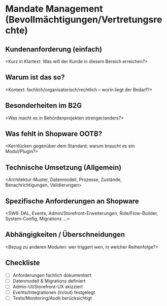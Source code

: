 # Mandate Management (Bevollmächtigungen/Vertretungsrechte)

## Kundenanforderung (einfach)
<Kurz in Klartext: Was will der Kunde in diesem Bereich erreichen?>

## Warum ist das so?
<Kontext: fachlich/organisatorisch/rechtlich – worin liegt der Bedarf?>

## Besonderheiten im B2G
<Was macht es in Behördenprojekten strenger/anders?>

## Was fehlt in Shopware OOTB?
<Kernlücken gegenüber dem Standard; warum braucht es ein Modul/Plugin?>

## Technische Umsetzung (Allgemein)
<Architektur-Muster, Datenmodell, Prozesse, Zustände, Benachrichtigungen, Validierungen>

## Spezifische Anforderungen an Shopware
<SW6: DAL, Events, Admin/Storefront-Erweiterungen, Rule/Flow-Builder, System-Config, Migrations …>

## Abhängigkeiten / Überschneidungen
<Bezug zu anderen Modulen: wer triggert wen, in welcher Reihenfolge?>

## Checkliste
- [ ] Anforderungen fachlich dokumentiert
- [ ] Datenmodell & Migrations definiert
- [ ] Admin-UI/Storefront-UX skizziert
- [ ] Events/Integrationen (in/out) festgelegt
- [ ] Tests/Monitoring/Audit berücksichtigt
